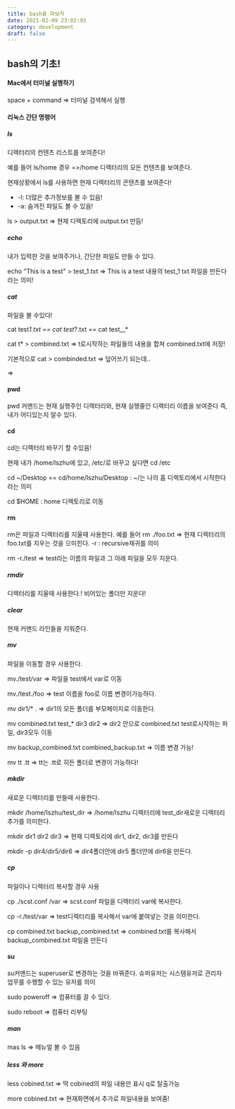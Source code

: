 ```yaml
---
title: bash를 파보자
date: 2021-02-09 23:02:93
category: development
draft: false
---
```


## bash의 기초!

#### Mac에서 터미널 실행하기

space + command => 터미널 검색해서 실행

#### 리눅스 간단 명령어

##### ls

디렉터리의 컨텐츠 리스트를 보여준다!

예를 들어 ls/home 경우 =>/home 디렉터리의 모든 컨텐츠를 보여준다.

현재상황에서 ls를 사용하면 현재 디렉터리의 콘텐츠를 보여준다!

- -l: 더많은 추가정보를 볼 수 있음!
- -a: 숨겨진 파일도 볼 수 있음!

ls > output.txt => 현재 디렉토리에 output.txt 만듬!

##### echo

내가 입력한 것을 보여주거나, 간단한 파일도 만들 수 있다.

echo "This is a test" > test_1.txt => This is a test 내용의 test_1 txt 파일을 만든다 라는 의미!

##### cat

파일을 볼 수있다!

cat test*1.txt == cat test*?.txt == cat test\_\_\*

cat t\* > combined.txt => t로시작하는 파일들의 내용을 합쳐 combined.txt에 저장!

기본적으로 cat > combinded.txt => 덮어쓰기 되는데..

=>

#### pwd

pwd 커맨드는 현재 실행주인 디렉터리와, 현재 실행줄인 디랙터리 이름을 보여준다 즉, 내가 어디있는지 알수 있다.

#### cd

cd는 디렉터리 바꾸기 할 수있음!

현재 내가 /home/lszhu에 있고, /etc/로 바꾸고 싶다면 cd /etc

cd ~/Desktop == cd/home/Iszhu/Desktop : ~/는 나의 홈 디렉토리에서 시작한다 라는 의미

cd \$HOME : home 디렉토리로 이동

#### rm

rm은 파일과 디렉터리를 지울때 사용한다. 예를 들어 rm ./foo.txt => 현재 디렉터리의 foo.txt를 지우는 것을 으미힌다. -r : recursive재귀를 의미

rm -r./test => test라는 이름의 파일과 그 아래 파일을 모두 지운다.

##### rmdir

디렉터리를 지울때 사용한다.! 비어있는 폴더만 지운다!

##### clear

현재 커맨드 라인들을 지워준다.

##### mv

파일을 이동할 경우 사용한다.

mv./test/var => 파일을 test에서 var로 이동

mv./test./foo => test 이름을 foo로 이름 변경이가능하다.

mv dir1/\* . => dir1의 모든 폴더를 부모페이지로 이동한다.

mv combined.txt test\_\* dir3 dir2 => dir2 안으로 combined.txt test로시작하는 파일, dir3모두 이동

mv backup_combined.txt combined_backup.txt => 이름 변경 가능!

mv tt .tt => tt는 .tt로 히든 폴더로 변경이 가능하다!

##### mkdir

새로운 디렉터리를 만들때 사용한다.

mkdir /home/Iszhu/test_dir => /home/Iszhu 디렉터리에 test_dir새로운 디렉터리 추가를 의미한다.

mkdir dir1 dir2 dir3 => 현재 디렉토리에 dir1, dir2, dir3를 만든다

mkdir -p dir4/dir5/dir6 => dir4폴더안에 dir5 폴더안에 dir6을 만든다.

##### cp

파일이나 디렉터리 복사할 경우 사용

cp ./scst.conf /var => scst.conf 파일을 디렉터리 var에 복사한다.

cp -r./test/var => test디렉터리를 복사해서 var에 붙여넣는 것을 의미한다.

cp combined.txt backup_combined.txt => combined.txt를 복사해서 backup_combined.txt 파일을 만든다

#### su

su커맨드는 superuser로 변경하는 것을 바꿔준다. 슈퍼유저는 시스템유저로 관리자 업무를 수행할 수 있는 유저를 의미

sudo poweroff => 컴퓨터를 끌 수 있다.

sudo reboot => 컴퓨터 리부팅

##### man

mas ls => 메뉴얼 볼 수 있음

##### less 와 more

less cobined.txt => 딱 cobined의 파일 내용만 표시 q로 탈출가능

more cobined.txt => 현재화면에서 추가로 파일내용을 보여줌!
